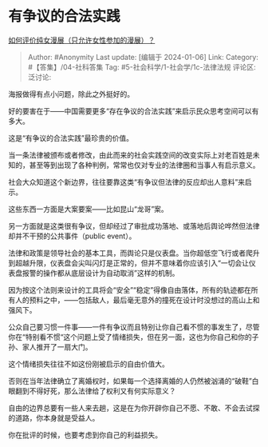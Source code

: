 # 有争议的合法实践
[如何评价纯女漫展（只允许女性参加的漫展）？](https://www.zhihu.com/question/637571285/answer/3351777372)

> Author: #Anonymity
> Last update: [编辑于 2024-01-06]
> Link:
> Category: #【答集】/04-社科答集
> Tag: #5-社会科学/1-社会学/1c-法律法规
> 评论区:
> 泛讨论:

海报做得有点小问题，除此之外挺好的。

好的要害在于——中国需要更多“存在争议的合法实践”来启示民众思考空间可以有多大。

这是“有争议的合法实践”最珍贵的价值。

当一条法律被颁布或者修改，由此而来的社会实践空间的改变实际上对老百姓是未知的，甚至等到出现了各种判例，常常也仅对专业的法律圈和当事人有启示意义。

社会大众知道这个新边界，往往要靠这类“有争议但法律的反应却出人意料”来启示。

这些东西一方面是大案要案——比如昆山“龙哥”案。

另一方面就是这类很有争议，但却经过了审批成功落地、或落地后舆论哗然但法律却并不干预的公共事件（public event）。

法律和政策是领导社会的基本工具，而舆论只是仪表盘。当你超低空飞行或者爬升到超越升限，仪表盘会尖叫闪灯是正常的，但并不意味着你应该引入“一切会让仪表盘报警的操作都从底层设计为自动取消”这样的机制。

因为按这个法则来设计的工具将会“安全”“稳定”得像自由落体，所有的轨迹都在所有人的预料之中，——包括敌人，最后毫无意外的撞死在设计时没想过的高山上和强风下。

公众自己要习惯一件事——一件有争议而且特别让你自己看不惯的事发生了，尽管你在“特别看不惯“这个问题上受了情绪损失，但在另一面，这也为你自己和你的子孙、家人推开了一扇大门。

这个情绪损失往往不如这份刚被启示的自由价值大。

否则在当年法律确立了离婚权时，如果每一个选择离婚的人仍然被汹涌的“破鞋”白眼翻到不得好死，那么法律给了权利又有何实际意义？

自由的边界总要有一些人来去趟，这是在为你开辟你自己不愿、不敢、不会去试探的道路，你本身就是受益人。

你在批评的时候，也要考虑到你自己的利益损失。
